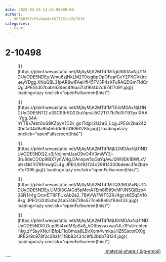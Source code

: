 ```yaml
---
date: 2022-04-30 14:33:05+09:00
authors:
  - db56036fc59a94a9ef617261c90c783f
categories:
  - Gyuri
---
```


# 2-10498

<div class="post-container" markdown="1">
<div class="content-container md-sidebar__scrollwrap" markdown="1">


<figure markdown="1">
![](https://phinf.wevpstatic.net/MjAyMjA2MTdfMTg0/MDAxNjU1NDUyODE5NDEy.Wmu6zjNkLM2T0ojgbpOpOFaafGxY2PKGVklrcueyYDgg.XNuQBL31pAR8wlFAeHfl45FV3P4sXFuRAQDGmFIdCrQg.JPEG/d07bab1634ec4f6aa7faf904b2d674f7091.jpg){ loading=lazy onclick="openFullscreen(this)"}
</figure>

<figure markdown="1">
![](https://phinf.wevpstatic.net/MjAyMjA2MTdfMTE4/MDAxNjU1NDUyODE5NTI2.s3SC99r9D22tuVqmJl5O2Ti77b7kl0tT93pxlXAA-Ygg.34A-hYTBx7ebtOoS9KZpyV1D2v_gx1Tdjpr2U2aS_Lcg.JPEG/2ba2420bcfa04d8a954e5b1d97d16961785.jpg){ loading=lazy onclick="openFullscreen(this)"}
</figure>

<figure markdown="1">
![](https://phinf.wevpstatic.net/MjAyMjA2MTdfMjk2/MDAxNjU1NDUyODE5NDQ2.xSjNojmmUasO9vO4V3mWY3j-3ru8deCOOp9lBX7ynW4g.DAnnpw5qGaYqAwJQW9Dk1BWLxVpHsNi4Yi78fmwqCL4g.JPEG/b192124c29814300bdeec3fe2bdee1c7095.jpg){ loading=lazy onclick="openFullscreen(this)"}
</figure>

<figure markdown="1">
![](https://phinf.wevpstatic.net/MjAyMjA2MTdfMTQ3/MDAxNjU1NDUyODE5NDEy.UM0i3CAtGd5pMerA7Em8I9tl9vMPJNSGjBzp40SN144g.OcxrETRFFUkAb2e2_7BAVWFWT53RJ4gcvkE5q5Vf6Bkg.JPEG/3245cbd24ab746739a577ce88e9cf94e133.jpg){ loading=lazy onclick="openFullscreen(this)"}
</figure>

<figure markdown="1">
![](https://phinf.wevpstatic.net/MjAyMjA2MTdfMjU0/MDAxNjU1NDUyODE5NDI0.Gup35I4xdMSpSx8_hORbyvaxvap1JLr1PuUrchtjmHkg.zYSayXNuHBfpLFIqOmua8LBvXom4vmksJHZ6SsooKX0g.JPEG/9c978f2c08a141f8b83434c9fb2bbb78134.jpg){ loading=lazy onclick="openFullscreen(this)"}
</figure>


</div>
</div>

<div style="text-align: right;" markdown="1">
<a href="https://weverse.io/fromis9/artist/2-10498" style="text-align: right;">:material-share:{.big-emoji}</a>
</div>
---
